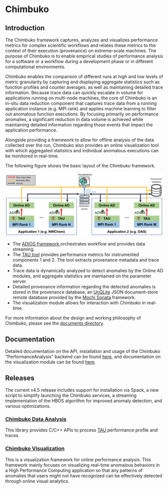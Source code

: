 # Chimbuko

## Introduction

The Chimbuko framework captures, analyzes and visualizes performance metrics for complex scientific workflows and relates these metrics to the context of their execution (provenance) on extreme-scale
machines. The purpose of Chimbuko is to enable empirical studies of performance analysis for a software or a workflow during a development phase or in different computational environments.

Chimbuko enables the comparison of different runs at high and low levels of metric granularity by capturing and displaying aggregate statistics such as function profiles and counter averages, as well as maintaining detailed trace information. Because trace data can quickly escalate in volume for applications running on multi-node machines, the core of Chimbuko is an in-situ data reduction component that captures trace data from a running application instance (e.g. MPI rank) and applies machine learning to filter out anomalous function executions. By focusing primarily on performance anomalies, a significant reduction in data volume is achieved while maintaining detailed information regarding those events that impact the application performance. 

Alongside providing a framework to allow for offline analysis of the data collected over the run, Chimbuko also provides an online visualization tool with which aggregated statistics and individual anomalous executions can be monitored in real-time.

The following figure shows the basic layout of the Chimbuko framework. 

![Chimbuko Basic Layout](figures/chimbuko_overview.png)

* The [ADIOS framework ](https://www.olcf.ornl.gov/center-projects/adios/) orchestrates workflow and provides data streaming. 
* The [TAU tool](https://www.cs.uoregon.edu/research/tau/home.php) provides performance metrics for instrumented components 1 and 2. The tool extracts provenance metadata and trace data. 
* Trace data is dynamically analyzed to detect anomalies by the Online AD modules, and aggregate statistics are maintained on the parameter server.
* Detailed provenance information regarding the detected anomalies is stored in the provenance database, an [UnQLite](https://unqlite.org/) JSON document-store remote database provided by the [Mochi Sonata](https://xgitlab.cels.anl.gov/sds/sonata) framework.
* The visualization module allows for interaction with Chimbuko in real-time.

For more information about the design and working philosophy of Chimbuko, please see the [documents directory](https://github.com/CODARcode/Chimbuko/tree/master/documents). 

## Documentation

Detailed documentation on the API, installation and usage of the Chimbuko "PerformanceAnalysis" backend can be found [here](https://chimbuko-performance-analysis.readthedocs.io/en/latest/), and documentation on the visualization module can be found [here](https://github.com/CODARcode/ChimbukoVisualizationII).

## Releases

The current v4.5 release includes support for installation via Spack, a new script to simplify launching the Chimbuko services, a streaming implementation of the HBOS algorithm for improved anomaly detection, and various optimizations.

### [Chimbuko Data Analysis](https://github.com/CODARcode/PerformanceAnalysis)

This library provides C/C++ APIs to process [TAU](http://tau.uoregon.edu) performance profile and traces.

### [Chimbuko Visualization](https://github.com/CODARcode/ChimbukoVisualizationII)

This is a visualization framework for online performance analysis. This framework mainly focuses on visualizing real-time anomalous behaviors in a High Performance Computing application so that any patterns of anomalies that users might not have recognized can be effectively detected through online visual analytics.

